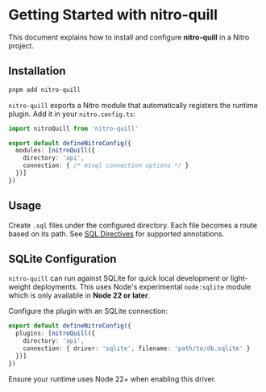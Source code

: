# Getting Started with nitro-quill

This document explains how to install and configure **nitro-quill** in a Nitro project.

## Installation

```bash
pnpm add nitro-quill
```

`nitro-quill` exports a Nitro module that automatically registers the runtime plugin.
Add it in your `nitro.config.ts`:

```ts
import nitroQuill from 'nitro-quill'

export default defineNitroConfig({
  modules: [nitroQuill({
    directory: 'api',
    connection: { /* mssql connection options */ }
  })]
})
```

## Usage

Create `.sql` files under the configured directory. Each file becomes a route based on its path. See [SQL Directives](./sql-directives.md) for supported annotations.

## SQLite Configuration

`nitro-quill` can run against SQLite for quick local development or light-weight deployments. This uses Node's experimental `node:sqlite` module which is only available in **Node 22 or later**.

Configure the plugin with an SQLite connection:

```ts
export default defineNitroConfig({
  plugins: [nitroQuill({
    directory: 'api',
    connection: { driver: 'sqlite', filename: 'path/to/db.sqlite' }
  })]
})
```

Ensure your runtime uses Node 22+ when enabling this driver.
